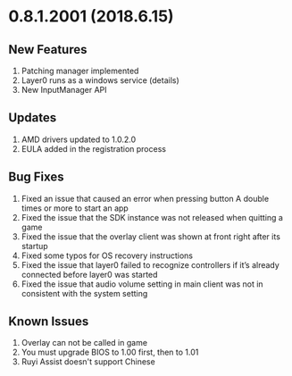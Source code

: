 # 0.8.1.2001 (2018.6.15)

## New Features  
1. Patching manager implemented   
1. Layer0 runs as a windows service (details)   
1. New InputManager API   



## Updates
1. AMD drivers updated to 1.0.2.0
1. EULA added in the registration process



## Bug Fixes
1. Fixed an issue that caused an error when pressing button A double times or more to start an app
1. Fixed the issue that the SDK instance was not released when quitting a game
1. Fixed the issue that the overlay client was shown at front right after its startup
1. Fixed some typos for OS recovery instructions
1. Fixed the issue that layer0 failed to recognize controllers if it’s already connected before layer0 was started
1. Fixed the issue that audio volume setting in main client was not in consistent with the system setting


## Known Issues
1. Overlay can not be called in game
1. You must upgrade BIOS to 1.00 first, then to 1.01
1. Ruyi Assist doesn't support Chinese
